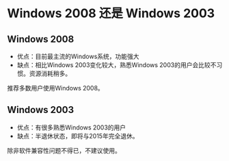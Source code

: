 <!-- --- tag: 导购 -->
# Windows 2008 还是 Windows 2003

## Windows 2008

*  优点：目前最主流的Windows系统，功能强大
*  缺点：相比Windows 2003变化较大，熟悉Windows 2003的用户会比较不习惯。资源消耗稍多。

推荐多数用户使用Windows 2008。

## Windows 2003

*  优点：有很多熟悉Windows 2003的用户
*  缺点：半退休状态，即将与2015年完全退休。

除非软件兼容性问题不得已，不建议使用。

